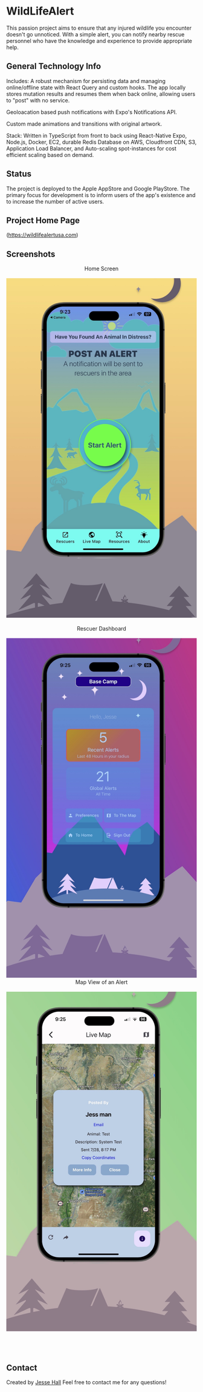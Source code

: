 # WildLifeAlert

This passion project aims to ensure that any injured wildlife you encounter doesn't go unnoticed. With a simple alert, you can notify nearby rescue personnel who have the knowledge and experience to provide appropriate help.

## General Technology Info

Includes:
A robust mechanism for persisting data and managing online/offline state with React Query and custom hooks. The app locally stores mutation results and resumes them when back online, allowing users to "post" with no service.

Geoloacation based push notifications with Expo's Notifications API.

Custom made animations and transitions with original artwork.

Stack: Written in TypeScript from front to back using React-Native Expo, Node.js, Docker, EC2, durable Redis Database on AWS, Cloudfront CDN, S3, Application Load Balancer, and Auto-scaling spot-instances for cost efficient scaling based on demand.

## Status

The project is deployed to the Apple AppStore and Google PlayStore. The primary focus for development is to inform users of the app's existence and to increase the number of active users.

## Project Home Page

(https://wildlifealertusa.com)

## Screenshots

<div align="center">Home Screen </div>
<br/>
<div align="center">
<kbd>
<img src="./capture.jpeg">
</kbd>
</div>
<br />
<div align="center">Rescuer Dashboard</div>
<br/>
<div align="center">
<kbd>
<img src="./capture2.jpeg">
</kbd>
<br />
<div align="center">Map View of an Alert</div>
<br/>
<div align="center">
<kbd>
<img src="./capture3.jpeg">
</kbd>
</div>
<br/>
<br/>
<br/>
</div>

## Contact

Created by [Jesse Hall](https://www.linkedin.com/in/jessehall/)
Feel free to contact me for any questions!
